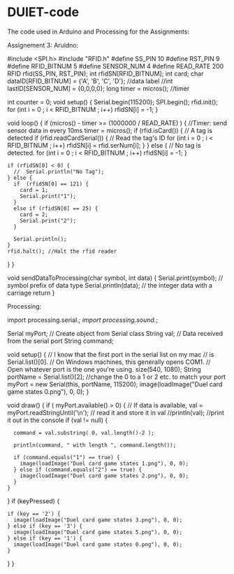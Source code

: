 # DUIET-code
The code used in Arduino and Processing for the Assignments:

Assignement 3:
Aruidno:

#include <SPI.h>
#include "RFID.h"
#define SS_PIN 10
#define RST_PIN 9
#define RFID_BITNUM 5
#define SENSOR_NUM 4
#define READ_RATE 200
RFID rfid(SS_PIN, RST_PIN);
int rfidSN[RFID_BITNUM];
int card;
char dataID[RFID_BITNUM] = {'A', 'B', 'C', 'D'}; //data label
//int lastID[SENSOR_NUM] = {0,0,0,0};
long timer = micros(); //timer

int counter = 0;
void setup()
{
  Serial.begin(115200);
  SPI.begin();
  rfid.init();
  for (int i = 0 ; i < RFID_BITNUM ; i++)  rfidSN[i] = -1;
}

void loop()
{
  if (micros() - timer >= (1000000 / READ_RATE) ) { //Timer: send sensor data in every 10ms
    timer = micros();
    if (rfid.isCard()) {  // A tag is detected
      if (rfid.readCardSerial()) { // Read the tag's ID
        for (int i = 0 ; i < RFID_BITNUM ; i++)  rfidSN[i] = rfid.serNum[i];
      }
    }
    else { // No tag is detected.
      for (int i = 0 ; i < RFID_BITNUM ; i++)  rfidSN[i] = -1;
    }

    if (rfidSN[0] < 0) {
      //  Serial.println("No Tag");
    } else {
      if  (rfidSN[0] == 121) {
        card = 1;
        Serial.print("1");
      }
      else if (rfidSN[0] == 25) {
        card = 2;
        Serial.print("2");
      }

      Serial.println();
    }
    rfid.halt(); //Halt the rfid reader
  }
}

void sendDataToProcessing(char symbol, int data) {
  Serial.print(symbol);  // symbol prefix of data type
  Serial.println(data);  // the integer data with a carriage return
}


Processing:

import processing.serial.*;
import processing.sound.*;

Serial myPort;  // Create object from Serial class
String val;     // Data received from the serial port
String command;

void setup()
{
  // I know that the first port in the serial list on my mac
  // is Serial.list()[0].
  // On Windows machines, this generally opens COM1.
  // Open whatever port is the one you're using.
  size(540, 1080);
  String portName = Serial.list()[2]; //change the 0 to a 1 or 2 etc. to match your port
  myPort = new Serial(this, portName, 115200);
  image(loadImage("Duel card game states 0.png"), 0, 0);
}

void draw()
{
  if ( myPort.available() > 0)
  {  // If data is available,
    val = myPort.readStringUntil('\n');         // read it and store it in val
    //println(val); //print it out in the console
    if (val != null) {

      command = val.substring( 0, val.length()-2 );

      println(command, " with length ", command.length());

      if (command.equals("1") == true) {
        image(loadImage("Duel card game states 1.png"), 0, 0);
      } else if (command.equals("2") == true) {
        image(loadImage("Duel card game states 2.png"), 0, 0);
      }
    }
  }
  if (keyPressed) {

    if (key == '2') {
      image(loadImage("Duel card game states 3.png"), 0, 0);
    } else if (key == '3') {
      image(loadImage("Duel card game states 5.png"), 0, 0);
    } else if (key == '1') {
      image(loadImage("Duel card game states 0.png"), 0, 0);
    }
  }
}
